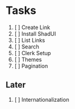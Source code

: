 # Tasks

1. [ ] Create Link
1. [ ] Install ShadUI
1. [ ] List Links
1. [ ] Search
1. [ ] Clerk Setup
1. [ ] Themes
1. [ ] Pagination

## Later

1. [ ] Internationalization
